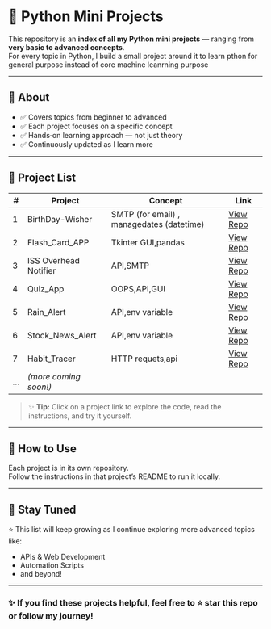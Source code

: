 # 🐍 Python Mini Projects

This repository is an **index of all my Python mini projects** — ranging from **very basic to advanced concepts**.  
For every topic  in Python, I build a small project around it to learn pthon for general purpose instead of core machine leanrning purpose

---

## 📌 About
- ✅ Covers topics from beginner to advanced
- ✅ Each project focuses on a specific concept
- ✅ Hands‑on learning approach — not just theory
- ✅ Continuously updated as I learn more

---

## 📂 Project List

| # | Project | Concept | Link |
|---|---------|---------|------|
| 1 | BirthDay-Wisher | SMTP (for email) , managedates (datetime)| [View Repo](https://github.com/Rehanabbaxi/BirthDay-Wisher) |
| 2 | Flash_Card_APP | Tkinter GUI,pandas | [View Repo](https://github.com/Rehanabbaxi/Flash_Card_APP) |
| 3 | ISS Overhead Notifier | API,SMTP | [View Repo](https://github.com/Rehanabbaxi/ISS-Overhead-Notifier/tree/main) |
| 4 | Quiz_App | OOPS,API,GUI | [View Repo](https://github.com/Rehanabbaxi/Quiz_App/tree/main) |
| 5 | Rain_Alert | API,env variable | [View Repo](https://github.com/Rehanabbaxi/Rain_Alert) |
| 6 | Stock_News_Alert | API,env variable | [View Repo](https://github.com/Rehanabbaxi/Stock_News_Alert) |
| 7 | Habit_Tracer | HTTP requets,api | [View Repo](https://github.com/Rehanabbaxi/Habit_Tracer) |
| … | *(more coming soon!)* | | |

> ✨ **Tip:** Click on a project link to explore the code, read the instructions, and try it yourself.

---

## 🚀 How to Use
Each project is in its own repository.  
Follow the instructions in that project’s README to run it locally.

---

## 📌 Stay Tuned
⭐ This list will keep growing as I continue exploring more advanced topics like:
- APIs & Web Development
- Automation Scripts
- and beyond!

---

### ✨ If you find these projects helpful, feel free to ⭐ star this repo or follow my journey!
